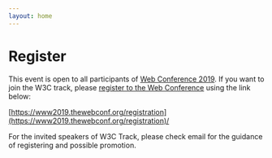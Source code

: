 ```yaml
---
layout: home
---
```


# Register

This event is open to all participants of [Web Conference 2019](https://www2019.thewebconf.org/). If you want to join the W3C track, please [register to the Web Conference](https://www2019.thewebconf.org/registration) using the link below: 

[https://www2019.thewebconf.org/registration](https://www2019.thewebconf.org/registration)/

For the invited speakers of W3C Track, please check email for the guidance of registering and possible promotion.
